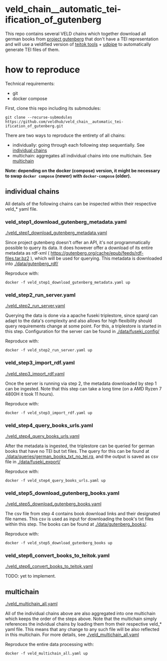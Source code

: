 # veld_chain__automatic_tei-ification_of_gutenberg

This repo contains several VELD chains which together download all german books from 
[project gutenberg](https://www.gutenberg.org/) that don't have a TEI representation and will use 
a veldified version of [teitok tools](https://github.com/ufal/teitok-tools) + 
[udpipe](https://lindat.mff.cuni.cz/services/udpipe/) to automatically generate TEI files of them.


# how to reproduce

Technical requirements:
- git
- docker compose

First, clone this repo including its submodules:
```
git clone --recurse-submodules https://github.com/veldhub/veld_chain__automatic_tei-ification_of_gutenberg.git
```

There are two ways to reproduce the entirety of all chains: 
- individually: going through each following step sequentially. See 
[individual chains](#individual-chains)
- multichain: aggregates all individual chains into one multichain. See [multichain](#multichain)

**Note: depending on the docker (compose) version, it might be necessary to swap `docker compose` 
(newer) with `docker-compose` (older).**


## individual chains

All details of the following chains can be inspected within their respective veld_* yaml file.

### veld_step1_download_gutenberg_metadata.yaml

[./veld_step1_download_gutenberg_metadata.yaml](./veld_step1_download_gutenberg_metadata.yaml)

Since project gutenberg doesn't offer an API, it's not programmatically possible to query its data.
It does however offer a download of its entire metadata as rdf-xml ( 
https://gutenberg.org/cache/epub/feeds/rdf-files.tar.bz2 ), which will be used for querying. This 
metadata is downloaded into [./data/gutenberg_rdf/](./data/gutenberg_rdf/)

Reproduce with:
```
docker -f veld_step1_download_gutenberg_metadata.yaml up
```


### veld_step2_run_server.yaml

[./veld_step2_run_server.yaml](./veld_step2_run_server.yaml)

Querying the data is done via a apache fuseki triplestore, since sparql can adapt to the data's 
complexity and also allows for high flexibility should query requirements change at some point. For 
this, a triplestore is started in this step. Configuration for the server can be found in
[./data/fuseki_config/](./data/fuseki_config/)

Reproduce with:
```
docker -f veld_step2_run_server.yaml up
```


### veld_step3_import_rdf.yaml

[./veld_step3_import_rdf.yaml](./veld_step3_import_rdf.yaml)

Once the server is running via step 2, the metadata downloaded by step 1 can be ingested. Note that 
this step can take a long time (on a AMD Ryzen 7 4800H it took 11 hours). 

Reproduce with:
```
docker -f veld_step3_import_rdf.yaml up
```


### veld_step4_query_books_urls.yaml

[./veld_step4_query_books_urls.yaml](./veld_step4_query_books_urls.yaml)

After the metadata is ingested, the triplestore can be queried for german books that have no TEI but
txt files. The query for this can be found at 
[./data/queries/german_books_txt_no_tei.rq](./data/queries/german_books_txt_no_tei.rq), and the 
output is saved as csv file in [./data/fuseki_export/](./data/fuseki_export/)

Reproduce with:
```
docker -f veld_step4_query_books_urls.yaml up
```


### veld_step5_download_gutenberg_books.yaml

[./veld_step5_download_gutenberg_books.yaml](./veld_step5_download_gutenberg_books.yaml)

The csv file from step 4 contains book download links and their designated file names. This csv is
used as input for downloading the book's txt files within this step. The books can be found at 
[./data/gutenberg_books/](./data/gutenberg_books/).

Reproduce with:
```
docker -f veld_step5_download_gutenberg_books up
```


### veld_step6_convert_books_to_teitok.yaml

[./veld_step6_convert_books_to_teitok.yaml](./veld_step6_convert_books_to_teitok.yaml)

TODO: yet to implement.


## multichain

[./veld_multichain_all.yaml](./veld_multichain_all.yaml)

All of the individual chains above are also aggregated into one multichain which keeps the order of
the steps above. Note that the multichain simply references the indvidual chains by loading them
from their respective veld_* yaml file. This means that any change to any such file will be also
reflected in this multichain. For more details, see 
[./veld_multichain_all.yaml](./veld_multichain_all.yaml) 

Reproduce the entire data processing with:
```
docker -f veld_multichain_all.yaml up
```

